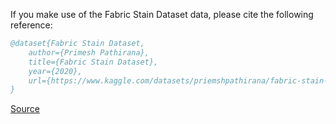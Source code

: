 If you make use of the Fabric Stain Dataset data, please cite the following reference:

``` bibtex 
@dataset{Fabric Stain Dataset,
	author={Primesh Pathirana},
	title={Fabric Stain Dataset},
	year={2020},
	url={https://www.kaggle.com/datasets/priemshpathirana/fabric-stain-dataset}
}
```

[Source](https://www.kaggle.com/datasets/priemshpathirana/fabric-stain-dataset)